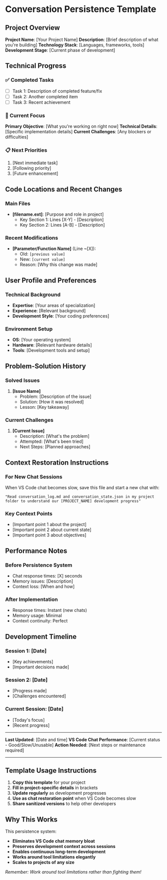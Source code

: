# Conversation Persistence Template

## Project Overview
**Project Name**: [Your Project Name]
**Description**: [Brief description of what you're building]
**Technology Stack**: [Languages, frameworks, tools]
**Development Stage**: [Current phase of development]

## Technical Progress

### ✅ Completed Tasks
- [ ] Task 1: Description of completed feature/fix
- [ ] Task 2: Another completed item
- [ ] Task 3: Recent achievement

### 🎯 Current Focus
**Primary Objective**: [What you're working on right now]
**Technical Details**: [Specific implementation details]
**Current Challenges**: [Any blockers or difficulties]

### 📋 Next Priorities
1. [Next immediate task]
2. [Following priority]
3. [Future enhancement]

## Code Locations and Recent Changes

### Main Files
- **[filename.ext]**: [Purpose and role in project]
  - Key Section 1: Lines [X-Y] - [Description]
  - Key Section 2: Lines [A-B] - [Description]

### Recent Modifications
- **[Parameter/Function Name]** (Line ~[X]):
  - Old: `[previous value]`
  - New: `[current value]`
  - Reason: [Why this change was made]

## User Profile and Preferences

### Technical Background
- **Expertise**: [Your areas of specialization]
- **Experience**: [Relevant background]
- **Development Style**: [Your coding preferences]

### Environment Setup
- **OS**: [Your operating system]
- **Hardware**: [Relevant hardware details]
- **Tools**: [Development tools and setup]

## Problem-Solution History

### Solved Issues
1. **[Issue Name]**
   - Problem: [Description of the issue]
   - Solution: [How it was resolved]
   - Lesson: [Key takeaway]

### Current Challenges
1. **[Current Issue]**
   - Description: [What's the problem]
   - Attempted: [What's been tried]
   - Next Steps: [Planned approaches]

## Context Restoration Instructions

### For New Chat Sessions
When VS Code chat becomes slow, save this file and start a new chat with:

```
"Read conversation_log.md and conversation_state.json in my project folder to understand our [PROJECT_NAME] development progress"
```

### Key Context Points
- [Important point 1 about the project]
- [Important point 2 about current state]
- [Important point 3 about objectives]

## Performance Notes

### Before Persistence System
- Chat response times: [X] seconds
- Memory issues: [Description]
- Context loss: [When and how]

### After Implementation
- Response times: Instant (new chats)
- Memory usage: Minimal
- Context continuity: Perfect

## Development Timeline

### Session 1: [Date]
- [Key achievements]
- [Important decisions made]

### Session 2: [Date]
- [Progress made]
- [Challenges encountered]

### Current Session: [Date]
- [Today's focus]
- [Recent progress]

---

**Last Updated**: [Date and time]
**VS Code Chat Performance**: [Current status - Good/Slow/Unusable]
**Action Needed**: [Next steps or maintenance required]

---

## Template Usage Instructions

1. **Copy this template** for your project
2. **Fill in project-specific details** in brackets
3. **Update regularly** as development progresses
4. **Use as chat restoration point** when VS Code becomes slow
5. **Share sanitized versions** to help other developers

## Why This Works

This persistence system:
- **Eliminates VS Code chat memory bloat**
- **Preserves development context across sessions**
- **Enables continuous long-term development**
- **Works around tool limitations elegantly**
- **Scales to projects of any size**

*Remember: Work around tool limitations rather than fighting them!*
